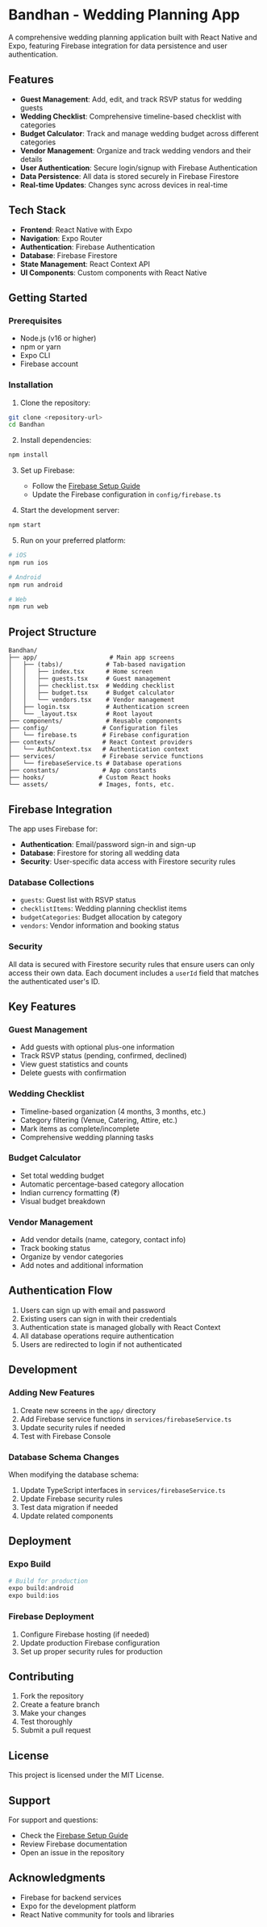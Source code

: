 # Bandhan - Wedding Planning App

A comprehensive wedding planning application built with React Native and Expo, featuring Firebase integration for data persistence and user authentication.

## Features

- **Guest Management**: Add, edit, and track RSVP status for wedding guests
- **Wedding Checklist**: Comprehensive timeline-based checklist with categories
- **Budget Calculator**: Track and manage wedding budget across different categories
- **Vendor Management**: Organize and track wedding vendors and their details
- **User Authentication**: Secure login/signup with Firebase Authentication
- **Data Persistence**: All data is stored securely in Firebase Firestore
- **Real-time Updates**: Changes sync across devices in real-time

## Tech Stack

- **Frontend**: React Native with Expo
- **Navigation**: Expo Router
- **Authentication**: Firebase Authentication
- **Database**: Firebase Firestore
- **State Management**: React Context API
- **UI Components**: Custom components with React Native

## Getting Started

### Prerequisites

- Node.js (v16 or higher)
- npm or yarn
- Expo CLI
- Firebase account

### Installation

1. Clone the repository:
```bash
git clone <repository-url>
cd Bandhan
```

2. Install dependencies:
```bash
npm install
```

3. Set up Firebase:
   - Follow the [Firebase Setup Guide](./FIREBASE_SETUP.md)
   - Update the Firebase configuration in `config/firebase.ts`

4. Start the development server:
```bash
npm start
```

5. Run on your preferred platform:
```bash
# iOS
npm run ios

# Android
npm run android

# Web
npm run web
```

## Project Structure

```
Bandhan/
├── app/                    # Main app screens
│   ├── (tabs)/            # Tab-based navigation
│   │   ├── index.tsx      # Home screen
│   │   ├── guests.tsx     # Guest management
│   │   ├── checklist.tsx  # Wedding checklist
│   │   ├── budget.tsx     # Budget calculator
│   │   └── vendors.tsx    # Vendor management
│   ├── login.tsx          # Authentication screen
│   └── _layout.tsx        # Root layout
├── components/            # Reusable components
├── config/               # Configuration files
│   └── firebase.ts       # Firebase configuration
├── contexts/             # React Context providers
│   └── AuthContext.tsx   # Authentication context
├── services/             # Firebase service functions
│   └── firebaseService.ts # Database operations
├── constants/            # App constants
├── hooks/               # Custom React hooks
└── assets/              # Images, fonts, etc.
```

## Firebase Integration

The app uses Firebase for:

- **Authentication**: Email/password sign-in and sign-up
- **Database**: Firestore for storing all wedding data
- **Security**: User-specific data access with Firestore security rules

### Database Collections

- `guests`: Guest list with RSVP status
- `checklistItems`: Wedding planning checklist items
- `budgetCategories`: Budget allocation by category
- `vendors`: Vendor information and booking status

### Security

All data is secured with Firestore security rules that ensure users can only access their own data. Each document includes a `userId` field that matches the authenticated user's ID.

## Key Features

### Guest Management
- Add guests with optional plus-one information
- Track RSVP status (pending, confirmed, declined)
- View guest statistics and counts
- Delete guests with confirmation

### Wedding Checklist
- Timeline-based organization (4 months, 3 months, etc.)
- Category filtering (Venue, Catering, Attire, etc.)
- Mark items as complete/incomplete
- Comprehensive wedding planning tasks

### Budget Calculator
- Set total wedding budget
- Automatic percentage-based category allocation
- Indian currency formatting (₹)
- Visual budget breakdown

### Vendor Management
- Add vendor details (name, category, contact info)
- Track booking status
- Organize by vendor categories
- Add notes and additional information

## Authentication Flow

1. Users can sign up with email and password
2. Existing users can sign in with their credentials
3. Authentication state is managed globally with React Context
4. All database operations require authentication
5. Users are redirected to login if not authenticated

## Development

### Adding New Features

1. Create new screens in the `app/` directory
2. Add Firebase service functions in `services/firebaseService.ts`
3. Update security rules if needed
4. Test with Firebase Console

### Database Schema Changes

When modifying the database schema:

1. Update TypeScript interfaces in `services/firebaseService.ts`
2. Update Firebase security rules
3. Test data migration if needed
4. Update related components

## Deployment

### Expo Build

```bash
# Build for production
expo build:android
expo build:ios
```

### Firebase Deployment

1. Configure Firebase hosting (if needed)
2. Update production Firebase configuration
3. Set up proper security rules for production

## Contributing

1. Fork the repository
2. Create a feature branch
3. Make your changes
4. Test thoroughly
5. Submit a pull request

## License

This project is licensed under the MIT License.

## Support

For support and questions:
- Check the [Firebase Setup Guide](./FIREBASE_SETUP.md)
- Review Firebase documentation
- Open an issue in the repository

## Acknowledgments

- Firebase for backend services
- Expo for the development platform
- React Native community for tools and libraries
